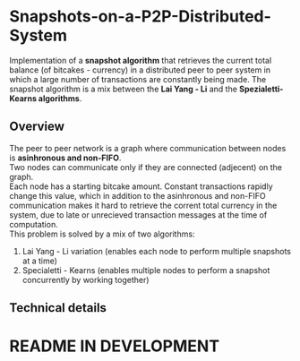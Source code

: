 # Snapshots-on-a-P2P-Distributed-System
Implementation of a <b>snapshot algorithm</b> that retrieves the current total balance (of bitcakes - currency) in a distributed peer to peer system in which a large number of transactions are constantly being made. The snapshot algorithm is a mix between the <b>Lai Yang - Li</b> and the <b>Spezialetti-Kearns algorithms</b>.

## Overview
The peer to peer network is a graph where communication between nodes is <b>asinhronous and non-FIFO</b>.<br>
Two nodes can communicate only if they are connected (adjecent) on the graph. <br>
Each node has a starting bitcake amount. Constant transactions rapidly change this value, which in addition to the asinhronous and non-FIFO communication makes it hard to retrieve the corrent total currency in the system, due to late or unrecieved transaction messages at the time of computation. <br>
This problem is solved by a mix of two algorithms:
1. Lai Yang - Li variation (enables each node to perform multiple snapshots at a time)
2. Specialetti - Kearns (enables multiple nodes to perform a snapshot concurrently by working together)

## Technical details


# README IN DEVELOPMENT
